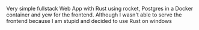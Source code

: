 Very simple fullstack Web App with Rust using rocket, Postgres in a Docker container and yew for the frontend.
Although I wasn't able to serve the frontend because I am stupid and decided to use Rust on windows
